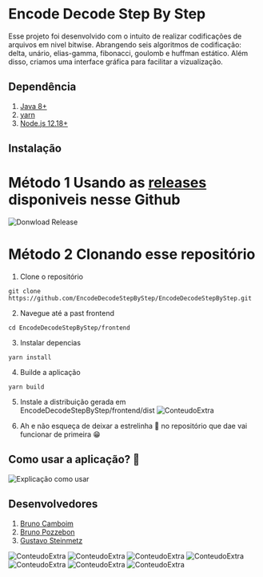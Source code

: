 # Encode Decode Step By Step
Esse projeto foi desenvolvido com o intuito de realizar codificações de arquivos em nivel bitwise.
Abrangendo seis algoritmos de codificação: delta, unário, elias-gamma, fibonacci, goulomb e huffman estático.
Além disso, criamos uma interface gráfica para facilitar a vizualização.

## Dependência
1. [Java 8+](https://www.oracle.com/java/technologies/javase-jdk11-downloads.html)
2. [yarn](https://classic.yarnpkg.com/en/docs/install)
3. [Node.js 12.18+](https://nodejs.org/en/)


## Instalação
# Método 1 Usando as [releases](https://github.com/EncodeDecodeStepByStep/EncodeDecodeStepByStep/releases) disponiveis nesse Github
![Donwload Release](download_release.gif "Download Release")

# Método 2 Clonando esse repositório
1. Clone o repositório
```
git clone https://github.com/EncodeDecodeStepByStep/EncodeDecodeStepByStep.git
```
2. Navegue até a past frontend
```
cd EncodeDecodeStepByStep/frontend
```
3. Instalar depencias
```
yarn install
```
4. Builde a aplicação
```
yarn build
```
5. Instale a distribuição gerada em EncodeDecodeStepByStep/frontend/dist
![ConteudoExtra](instalador_encode_decode.png)

6. Ah e não esqueça de deixar a estrelinha 🌟 no repositório que dae vai funcionar de primeira 😁

## Como usar a aplicação? 🤔
![Explicação como usar](como_usar.gif "Explicação como usar")

## Desenvolvedores
1. <a href="https://www.linkedin.com/in/bruno-camboim3b6/" target="_blank">Bruno Camboim</a>
2. <a href="https://www.linkedin.com/in/bruno-pozzebon44/" target="_blank">Bruno Pozzebon</a>
3. <a href="https://www.linkedin.com/in/stzgustavo/" target="_blank">Gustavo Steinmetz</a>

![ConteudoExtra](image.png)
![ConteudoExtra](frontend/src/assets/codificationsExplanations/Unario.png)
![ConteudoExtra](frontend/src/assets/codificationsExplanations/Delta.png)
![ConteudoExtra](frontend/src/assets/codificationsExplanations/EliasGamma.png)
![ConteudoExtra](frontend/src/assets/codificationsExplanations/Goulomb.png)
![ConteudoExtra](frontend/src/assets/codificationsExplanations/Huffman.png)
![ConteudoExtra](frontend/src/assets/codificationsExplanations/Fibonacci.png)
